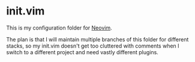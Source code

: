 # init.vim

This is my configuration folder for [Neovim](https://neovim.io/).

The plan is that I will maintain multiple branches of this folder for different stacks, so my init.vim doesn't get too cluttered with comments when I switch to a different project and need vastly different plugins.
